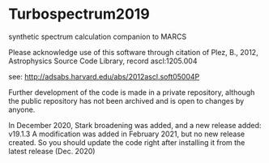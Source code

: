 # Turbospectrum2019
synthetic spectrum calculation companion to MARCS

Please acknowledge use of this software through citation of 
Plez, B., 2012, Astrophysics Source Code Library, record ascl:1205.004

see: http://adsabs.harvard.edu/abs/2012ascl.soft05004P

Further development of the code is made in a private repository, although the public repository has not been archived and is open to changes by anyone.

In December 2020, Stark broadening was added, and a new release added: v19.1.3
A modification was added in February 2021, but no new release created. So you should update the code right after installing it from the latest release (Dec. 2020)
